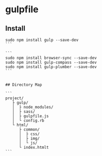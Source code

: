 # gulpfile

## Install

````
sudo npm install gulp --save-dev
```

```
sudo npm install browser-sync --save-dev
sudo npm install gulp-compass --save-dev
sudo npm install gulp-plumber --save-dev
```


## Directory Map

```
project/
   ├ gulp/
   │  ├ node_modules/
   │  ├ sass/
   │  ├ gulpfile.js
   │  └ config.rb
   └ html/
      ├ common/
      │  ├ css/
      │  ├ img/
      │  └ js/
      └ index.htmlt
```
